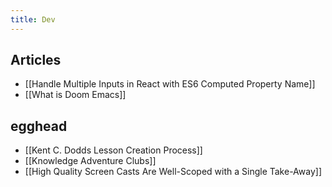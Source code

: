 ```yaml
---
title: Dev
---
```


## Articles

- [[Handle Multiple Inputs in React with ES6 Computed Property Name]]
- [[What is Doom Emacs]]
## egghead
- [[Kent C. Dodds Lesson Creation Process]]
- [[Knowledge Adventure Clubs]]
- [[High Quality Screen Casts Are Well-Scoped with a Single Take-Away]]
